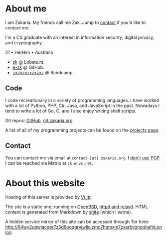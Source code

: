# About me

I am Zakaria. My friends call me Zak. Jump to [contact](#Contact) if you'd like to contact me.

I'm a CS graduate with an interest in information security, digital privacy, and cryptography.

21 &bullet; He/Him &bullet; Australia

- [zk](https://lobste.rs/u/zk) @ Lobste.rs.
- [e-zk](https://github.com/e-zk/) @ GitHub.
- [zxzxzxzxzxzxz](https://bandcamp.com/zxzxzxzxzxzxz) @ Bandcamp.  

## Code

I code recreationally in a variety of programming languages. I have worked with a lot of Python, PHP, C#, Java, and JavaScript in the past. Nowadays I tend to write a lot of Go, C, and I also enjoy writing shell scripts.

Git repos: [GitHub](https://github.com/e-zk/), [git.zakaria.org](https://git.zakaria.org/).

A list of all of my programming projects can be found on the [projects page](/projects.html).

## Contact

You can contact me via email at `contact [at} zakaria.org`. I [don't](https://blog.cryptographyengineering.com/2014/08/13/whats-matter-with-pgp/) [use](https://efail.de/) [PGP](https://latacora.singles/2019/07/16/the-pgp-problem.html).  
I can be reached via Matrix at `zk:envs.net`.

# About this website

Hosting of this server is provided by [Vultr](https://vultr.com/).

The site is a static one; running on [OpenBSD](https://openbsd.org/), [httpd and relayd](https://bsd.plumbing/). HTML content is generated from Markdown by [shite](https://git.zakaria.org/shite/file/README.html) (which I wrote).  

A hidden service mirror of this site can be accessed through Tor here: http://64wv2uqwjacqer7z5d6ooqgrvjwlioizmo7hgmxm7zxerbvgnoqhafid.onion.

